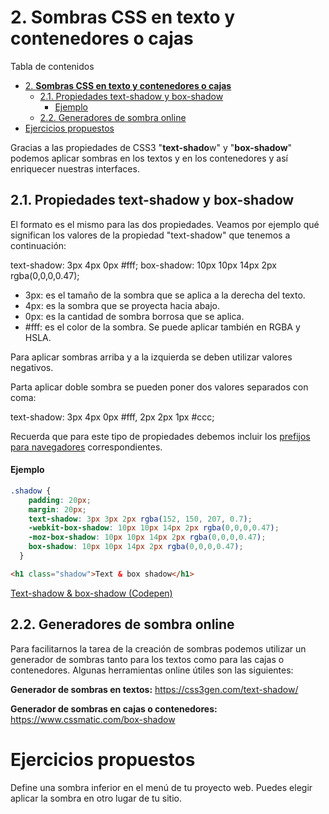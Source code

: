 # 2. **Sombras CSS en texto y contenedores o cajas**

Tabla de contenidos

- [2. **Sombras CSS en texto y contenedores o cajas**](#2-sombras-css-en-texto-y-contenedores-o-cajas)
  - [2.1. Propiedades text-shadow y box-shadow](#21-propiedades-text-shadow-y-box-shadow)
      - [Ejemplo](#ejemplo)
  - [2.2. Generadores de sombra online](#22-generadores-de-sombra-online)
- [Ejercicios propuestos](#ejercicios-propuestos)

Gracias a las propiedades de CSS3 "**text-shado**w" y "**box-shadow**" podemos aplicar sombras en los textos y en los contenedores y así enriquecer nuestras interfaces.

## 2.1. Propiedades text-shadow y box-shadow

El formato es el mismo para las dos propiedades. Veamos por ejemplo qué significan los valores de la propiedad "text-shadow" que tenemos a continuación:

text-shadow: 3px 4px 0px #fff;
box-shadow: 10px 10px 14px 2px rgba(0,0,0,0.47);

-   3px: es el tamaño de la sombra que se aplica a la derecha del texto.
-   4px: es la sombra que se proyecta hacia abajo.
-   0px: es la cantidad de sombra borrosa que se aplica.
-   #fff: es el color de la sombra. Se puede aplicar también en RGBA y HSLA.

Para aplicar sombras arriba y a la izquierda se deben utilizar valores negativos.

Parta aplicar doble sombra se pueden poner dos valores separados con coma:

text-shadow: 3px 4px 0px #fff, 2px 2px 1px #ccc;

Recuerda que para este tipo de propiedades debemos incluir los [prefijos para navegadores](https://github.com/Sergio-Rey-Personal/DIW/blob/master/UD03_Disenyo_y_maquetacion_web_con_HTML5_y_CSS3/UD03_31_PrefijosNavegadoresCSS.md) correspondientes.

#### Ejemplo
```css
.shadow {
    padding: 20px;
    margin: 20px;
    text-shadow: 3px 3px 2px rgba(152, 150, 207, 0.7);
    -webkit-box-shadow: 10px 10px 14px 2px rgba(0,0,0,0.47);
    -moz-box-shadow: 10px 10px 14px 2px rgba(0,0,0,0.47);
    box-shadow: 10px 10px 14px 2px rgba(0,0,0,0.47);
  }
```

```html
<h1 class="shadow">Text & box shadow</h1>
```

[Text-shadow & box-shadow (Codepen)](https://codepen.io/sergio-rey-personal/pen/dyGRqVQ)

## 2.2. Generadores de sombra online

Para facilitarnos la tarea de la creación de sombras podemos utilizar un generador de sombras tanto para los textos como para las cajas o contenedores. Algunas herramientas online útiles son las siguientes:

**Generador de sombras en textos:** <https://css3gen.com/text-shadow/>

**Generador de sombras en cajas o contenedores:** <https://www.cssmatic.com/box-shadow>

# Ejercicios propuestos

Define una sombra inferior en el menú de tu proyecto web. Puedes elegir aplicar la sombra en otro lugar de tu sitio.